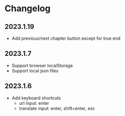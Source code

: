 # Changelog

## 2023.1.19

* Add previous/next chapter button except for true end

## 2023.1.7

* Support browser localStorage
* Support local json files

## 2023.1.6

* Add keyboard shortcuts
  * url input: enter
  * translate input: enter, shift+enter, esc
